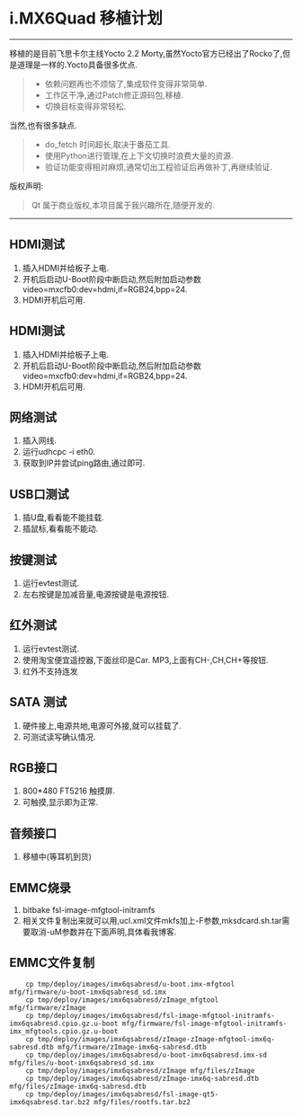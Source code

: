 # i.MX6Quad 移植计划

------

移植的是目前飞思卡尔主线Yocto 2.2 Morty,虽然Yocto官方已经出了Rocko了,但是道理是一样的.Yocto具备很多优点.

> * 依赖问题再也不烦恼了,集成软件变得非常简单.
> * 工作区干净,通过Patch修正源码包,移植.
> * 切换目标变得非常轻松.

当然,也有很多缺点.

> * do_fetch 时间超长,取决于番茄工具.
> * 使用Python进行管理,在上下文切换时浪费大量的资源.
> * 验证功能变得相对麻烦,通常切出工程验证后再做补丁,再继续验证.

版权声明:

> Qt 属于商业版权,本项目属于我兴趣所在,随便开发的.

------

## HDMI测试

 1. 插入HDMI并给板子上电.
 2. 开机后启动U-Boot阶段中断启动,然后附加启动参数 video=mxcfb0:dev=hdmi,if=RGB24,bpp=24.
 3. HDMI开机后可用.

## HDMI测试

 1. 插入HDMI并给板子上电.
 2. 开机后启动U-Boot阶段中断启动,然后附加启动参数 video=mxcfb0:dev=hdmi,if=RGB24,bpp=24.
 3. HDMI开机后可用.

## 网络测试

 1. 插入网线.
 2. 运行udhcpc -i eth0.
 3. 获取到IP并尝试ping路由,通过即可.

## USB口测试

 1. 插U盘,看看能不能挂载.
 2. 插鼠标,看看能不能动.

## 按键测试

 1. 运行evtest测试.
 2. 左右按键是加减音量,电源按键是电源按钮.

## 红外测试

 1. 运行evtest测试.
 2. 使用淘宝便宜遥控器,下面丝印是Car. MP3,上面有CH-,CH,CH+等按钮.
 3. 红外不支持连发

## SATA 测试

 1. 硬件接上,电源共地,电源可外接,就可以挂载了.
 2. 可测试读写确认情况.

## RGB接口

 1. 800*480 FT5216 触摸屏.
 2. 可触摸,显示即为正常.

## 音频接口

 1. 移植中(等耳机到货)

## EMMC烧录

 1. bitbake fsl-image-mfgtool-initramfs
 2. 相关文件复制出来就可以用,ucl.xml文件mkfs加上-F参数,mksdcard.sh.tar需要取消-uM参数并在下面声明,具体看我博客.

## EMMC文件复制

```shell
    cp tmp/deploy/images/imx6qsabresd/u-boot.imx-mfgtool mfg/firmware/u-boot-imx6qsabresd_sd.imx 
    cp tmp/deploy/images/imx6qsabresd/zImage_mfgtool mfg/firmware/zImage
    cp tmp/deploy/images/imx6qsabresd/fsl-image-mfgtool-initramfs-imx6qsabresd.cpio.gz.u-boot mfg/firmware/fsl-image-mfgtool-initramfs-imx_mfgtools.cpio.gz.u-boot
    cp tmp/deploy/images/imx6qsabresd/zImage-zImage-mfgtool-imx6q-sabresd.dtb mfg/firmware/zImage-imx6q-sabresd.dtb
    cp tmp/deploy/images/imx6qsabresd/u-boot-imx6qsabresd.imx-sd mfg/files/u-boot-imx6qsabresd_sd.imx
    cp tmp/deploy/images/imx6qsabresd/zImage mfg/files/zImage
    cp tmp/deploy/images/imx6qsabresd/zImage-imx6q-sabresd.dtb mfg/files/zImage-imx6q-sabresd.dtb
    cp tmp/deploy/images/imx6qsabresd/fsl-image-qt5-imx6qsabresd.tar.bz2 mfg/files/rootfs.tar.bz2
```